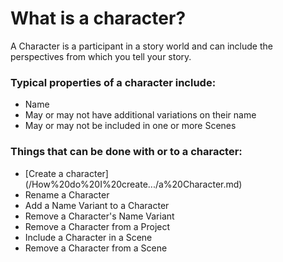 # What is a character?

A Character is a participant in a story world and can include the perspectives from which you tell your story. 

### Typical properties of a character include:

- Name
- May or may not have additional variations on their name
- May or may not be included in one or more Scenes

### Things that can be done with or to a character:

- [Create a character] (/How%20do%20I%20create.../a%20Character.md) 
- Rename a Character
- Add a Name Variant to a Character
- Remove a Character's Name Variant
- Remove a Character from a Project
- Include a Character in a Scene
- Remove a Character from a Scene
